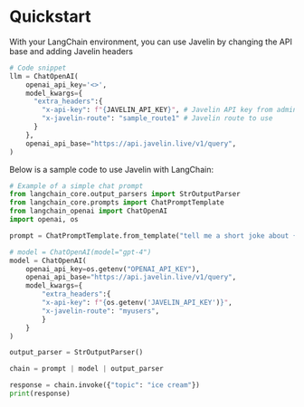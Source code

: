 # Quickstart  

With your LangChain environment, you can use Javelin by changing the API base and adding Javelin headers

```python
# Code snippet
llm = ChatOpenAI(
    openai_api_key='<>',
    model_kwargs={
      "extra_headers":{
        "x-api-key": f"{JAVELIN_API_KEY}", # Javelin API key from admin
        "x-javelin-route": "sample_route1" # Javelin route to use
      }
    },
    openai_api_base="https://api.javelin.live/v1/query",
)
```

Below is a sample code to use Javelin with LangChain:
```python
# Example of a simple chat prompt
from langchain_core.output_parsers import StrOutputParser
from langchain_core.prompts import ChatPromptTemplate
from langchain_openai import ChatOpenAI
import openai, os

prompt = ChatPromptTemplate.from_template("tell me a short joke about {topic}")

# model = ChatOpenAI(model="gpt-4")
model = ChatOpenAI(
    openai_api_key=os.getenv("OPENAI_API_KEY"),
    openai_api_base="https://api.javelin.live/v1/query",
    model_kwargs={
        "extra_headers":{
        "x-api-key": f"{os.getenv('JAVELIN_API_KEY')}",
        "x-javelin-route": "myusers",
        }
    }
)

output_parser = StrOutputParser()

chain = prompt | model | output_parser

response = chain.invoke({"topic": "ice cream"})
print(response)
```